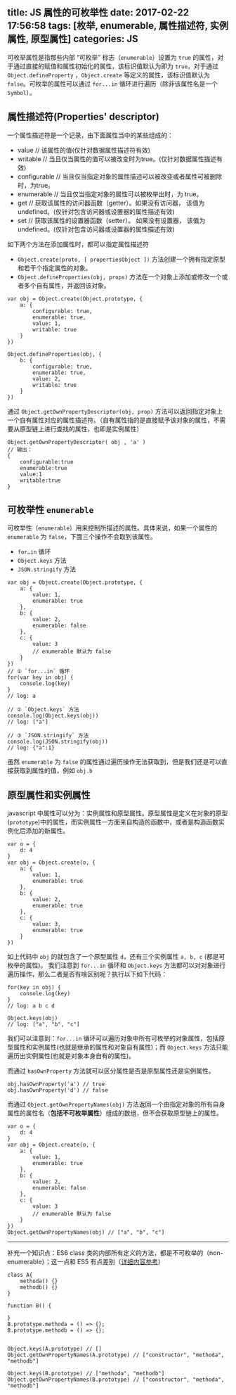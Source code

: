 title: JS 属性的可枚举性
date: 2017-02-22 17:56:58
tags: [枚举, enumerable, 属性描述符, 实例属性, 原型属性]
categories: JS
---


可枚举属性是指那些内部 “可枚举” 标志（`enumerable`）设置为 `true` 的属性，对于通过直接的赋值和属性初始化的属性，该标识值默认为即为 `true`，对于通过 `Object.defineProperty` ，`Object.create` 等定义的属性，该标识值默认为 `false`。可枚举的属性可以通过 `for...in` 循环进行遍历（除非该属性名是一个 `Symbol`）。

<!-- more -->

## 属性描述符(Properties' descriptor)
一个属性描述符是一个记录，由下面属性当中的某些组成的：
- value // 该属性的值(仅针对数据属性描述符有效)
- writable // 当且仅当属性的值可以被改变时为true。(仅针对数据属性描述有效)
- configurable // 当且仅当指定对象的属性描述可以被改变或者属性可被删除时，为true。
- enumerable // 当且仅当指定对象的属性可以被枚举出时，为 true。
- get // 获取该属性的访问器函数（getter）。如果没有访问器， 该值为undefined。(仅针对包含访问器或设置器的属性描述有效)
- set // 获取该属性的设置器函数（setter）。 如果没有设置器， 该值为undefined。(仅针对包含访问器或设置器的属性描述有效)

如下两个方法在添加属性时，都可以指定属性描述符
- `Object.create(proto, [ propertiesObject ])` 方法创建一个拥有指定原型和若干个指定属性的对象。
- `Object.defineProperties(obj, props)` 方法在一个对象上添加或修改一个或者多个自有属性，并返回该对象。

```
var obj = Object.create(Object.prototype, {
    a: {
        configurable: true,
        enumerable: true,
        value: 1,
        writable: true
    }
})

Object.defineProperties(obj, {
    b: {
        configurable: true,
        enumerable: true,
        value: 2,
        writable: true
    }
})
```
通过 `Object.getOwnPropertyDescriptor(obj, prop)` 方法可以返回指定对象上一个自有属性对应的属性描述符。（自有属性指的是直接赋予该对象的属性，不需要从原型链上进行查找的属性，也即是实例属性）
```
Object.getOwnPropertyDescriptor( obj , 'a' )
// 输出：
{
    configurable:true
    enumerable:true
    value:1
    writable:true
}
```

## 可枚举性 `enumerable`
可枚举性（`enumerable`）用来控制所描述的属性。具体来说，如果一个属性的 `enumerable` 为 `false`，下面三个操作不会取到该属性。

- `for…in` 循环
- `Object.keys` 方法
- `JSON.stringify` 方法

```
var obj = Object.create(Object.prototype, {
    a: {
        value: 1,
        enumerable: true
    },
    b: {
        value: 2,
        enumerable: false
    },
    c: {
        value: 3
        // enumerable 默认为 false
    }
})
// ① `for...in` 循环
for(var key in obj) {
    console.log(key)
}
// log: a

// ② `Object.keys` 方法
console.log(Object.keys(obj))
// log: ["a"]

// ③ `JSON.stringify` 方法
console.log(JSON.stringify(obj))
// log: {"a":1}
```
虽然 `enumerable` 为 `false` 的属性通过遍历操作无法获取到，但是我们还是可以直接获取到属性的值，例如 `obj.b`

## 原型属性和实例属性
javascript 中属性可以分为：实例属性和原型属性。原型属性是定义在对象的原型(`prototype`)中的属性，而实例属性一方面来自构造的函数中，或者是构造函数实例化后添加的新属性。

```
var o = {
    d: 4
}
var obj = Object.create(o, {
    a: {
        value: 1,
        enumerable: true
    },
    b: {
        value: 2,
        enumerable: true
    },
    c: {
        value: 3,
        enumerable: true
    }
})
```
如上代码中 `obj` 的就包含了一个原型属性 `d`，还有三个实例属性 `a, b, c` (都是可枚举的属性)。
我们注意到 `for...in` 循环和 `Object.keys` 方法都可以对对象进行遍历操作，那么二者是否有啥区别呢？执行以下如下代码：
```
for(key in obj) {
    console.log(key)
}
// log: a b c d

Object.keys(obj)
// log: ["a", "b", "c"]
```
我们可以注意到：`for...in` 循环可以遍历对象中所有可枚举的对象属性，包括原型属性和实例属性(也就是继承的属性和对象自有属性)；而 `Object.keys` 方法只能遍历出实例属性(也就是对象本身自有的属性)。

而通过 `hasOwnProperty` 方法就可以区分属性是否是原型属性还是实例属性。
```
obj.hasOwnProperty('a') // true
obj.hasOwnProperty('d') // false
```

而通过 `Object.getOwnPropertyNames(obj)` 方法返回一个由指定对象的所有自身属性的属性名（**包括不可枚举属性**）组成的数组，但不会获取原型链上的属性。
```
var o = {
    d: 4
}
var obj = Object.create(o, {
    a: {
        value: 1,
        enumerable: true
    },
    b: {
        value: 2,
        enumerable: false
    },
    c: {
        value: 3
        // enumerable 默认为 false
    }
})
Object.getOwnPropertyNames(obj) // ["a", "b", "c"]
```
----
补充一个知识点：ES6 class 类的内部所有定义的方法，都是不可枚举的（non-enumerable）；这一点和 ES5 有点差别（[详细内容参考](http://es6.ruanyifeng.com/#docs/class)）
```
class A{
    methoda() {}
    methodb() {}
}

function B() {

}
B.prototype.methoda = () => {};
B.prototype.methodb = () => {};


Object.keys(A.prototype) // []
Object.getOwnPropertyNames(A.prototype) // ["constructor", "methoda", "methodb"]

Object.keys(B.prototype) // ["methoda", "methodb"]
Object.getOwnPropertyNames(B.prototype) // ["constructor", "methoda", "methodb"]
```











